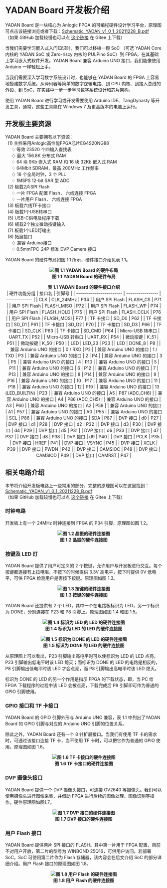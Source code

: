 # YADAN Board 开发板介绍  
  
YADAN Board 是一块核心为 Anlogic FPGA 的可编程硬件设计学习平台，原理图可点击该链接浏览或者下载：[Schematic_YADAN_v1_0_1_20211228_B.pdf](https://github.com/CSY-tvgo/YADAN-Docs/blob/main/docs/source/attachments/Schematic_YADAN_v1_0_1_20211228_B.pdf)  
（如果 GitHub 加载较慢也可以点 [这个链接](https://gitee.com/verimaker/yadan-board/blob/master/Schematic_YADAN_v1_0_1_20211228_B.pdf) 在 Gitee 上下载）  
  
当我们需要学习嵌入式入门知识时，我们可以移植一颗 SoC （可选 YADAN Core 内核的 YADAN SoC 或 Zero-riscy 内核的 PULPino SoC）到 FPGA，在其基础上学习嵌入式软件开发。YADAN Board 兼容 Arduino UNO 接口，我们能像使用 Arduino 一样轻松上手。  
  
当我们需要深入学习数字系统设计时，也能够在 YADAN Board 的 FPGA 上容易地搭建数字系统。从译码器等简单的数字逻辑电路、到 CPU 内核、到接入总线的外设、到 SoC，在实践中一步一步学习数字系统设计和芯片架构。  
  
使用 YADAN Board 进行学习或开发需要使用 Arduino IDE、TangDynasty 等开发工具，通常，这些工具能在 Windows 7 及更高版本的电脑上运行。  
  
  
## 开发板主要资源  

YADAN Board 主要拥有以下资源：  
&nbsp;&nbsp;(1) 主控采用Anlogic高性能FPGA芯片EG4S20NG88  
&nbsp;&nbsp;&nbsp;&nbsp; ♢ 等效 23520 个四输入查找表  
&nbsp;&nbsp;&nbsp;&nbsp; ♢ 最大 156.8K 分布式 RAM  
&nbsp;&nbsp;&nbsp;&nbsp; ♢ 64 块 9Kb 嵌入式 RAM 和 16 块 32Kb 嵌入式 RAM  
&nbsp;&nbsp;&nbsp;&nbsp; ♢ 64Mbit SDRAM，最高 200MHz 工作频率  
&nbsp;&nbsp;&nbsp;&nbsp; ♢ 16 个全局时钟，3 个 PLL  
&nbsp;&nbsp;&nbsp;&nbsp; ♢ 1MSPS 12-bit SAR 型 ADC  
&nbsp;&nbsp;(2) 板载2片SPI Flash  
&nbsp;&nbsp;&nbsp;&nbsp; ♢ 一片 FPGA 配置 Flash， 六线连接 FPGA  
&nbsp;&nbsp;&nbsp;&nbsp; ♢ 一片用户 Flash， 六线连接 FPGA  
&nbsp;&nbsp;(3) 板载六线TF卡接口  
&nbsp;&nbsp;(4) 板载1个USB转串口  
&nbsp;&nbsp;(5) USB-C供电及程序下载  
&nbsp;&nbsp;(6) 板载2个独立微动按键输入  
&nbsp;&nbsp;(7) 板载1个LED灯输出  
&nbsp;&nbsp;(8) 拓展接口  
&nbsp;&nbsp;&nbsp;&nbsp; ♢ 兼容 Arduino接口  
&nbsp;&nbsp;&nbsp;&nbsp; ♢ 0.5mmFPC-24P 标准 DVP Camera 接口  
  
YADAN Board 的硬件布局如图 1.1 所示，硬件接口介绍见表 1.1。  
  
**<center>![图 1.1 YADAN Board 的硬件布局](imgs/img_01_01.png)  
图 1.1 YADAN Board 的硬件布局</center>**
  
  
**<center>表 1.1 YADAN Board 的硬件接口介绍**  
| 硬件功能分组            | 接口名           | 引脚号        |
| ----------------------- | ---------------- | ------------- |
| CLK                     | CLK_24MHz        | P34           |
| 用户 SPI Flash          | FLASH_CS         | P71           |
| 用户 SPI Flash          | FLASH_MISO       | P72           |
| 用户 SPI Flash          | FLASH_WP         | P74           |
| 用户 SPI Flash          | FLASH_HOLD       | P75           |
| 用户 SPI Flash          | FLASH_CCLK       | P76           |
| 用户 SPI Flash          | FLASH_MOSI       | P77           |
| TF 卡接口               | SD_D0            | P62           |
| TF 卡接口               | SD_D1            | P61           |
| TF 卡接口               | SD_D2            | P70           |
| TF 卡接口               | SD_D3            | P66           |
| TF 卡接口               | SD_CLK           | P63           |
| TF 卡接口               | SD_CMD           | P64           |
| Micro-USB 转串口        | UART_TX          | P52           |
| Micro-USB 转串口        | UART_RX          | P54           |
| 微动按键                | K_51             | P51           |
| 微动按键                | K_50             | P50           |
| LED                     | LED_23           | P23           |
| LED                     | DONE_8           | P8            |
| 兼容 Arduino UNO 的接口 | 0 / RXD          | P2            |
| 兼容 Arduino UNO 的接口 | 1 / TXD          | P3            |
| 兼容 Arduino UNO 的接口 | 2                | P4            |
| 兼容 Arduino UNO 的接口 | 3                | P5            |
| 兼容 Arduino UNO 的接口 | 4                | P10           |
| 兼容 Arduino UNO 的接口 | 5                | P11           |
| 兼容 Arduino UNO 的接口 | 6                | P12           |
| 兼容 Arduino UNO 的接口 | 7                | P13           |
| 兼容 Arduino UNO 的接口 | 8                | P14           |
| 兼容 Arduino UNO 的接口 | 9                | P16           |
| 兼容 Arduino UNO 的接口 | 10               | P17           |
| 兼容 Arduino UNO 的接口 | 11               | P18           |
| 兼容 Arduino UNO 的接口 | 12               | P19           |
| 兼容 Arduino UNO 的接口 | 13 (LED_BUILTIN) | P23           |
| 兼容 Arduino UNO 的接口 | A5               | P87 (ADC_CH6) |
| 兼容 Arduino UNO 的接口 | A4               | P86 (ADC_CH5) |
| 兼容 Arduino UNO 的接口 | A3               | P60           |
| 兼容 Arduino UNO 的接口 | A2               | P59           |
| 兼容 Arduino UNO 的接口 | A1               | P57           |
| 兼容 Arduino UNO 的接口 | A0               | P55           |
| 兼容 Arduino UNO 的接口 | SCL              | P86           |
| 兼容 Arduino UNO 的接口 | SDA              | P87           |
| DVP 接口                | d0               | P27           |
| DVP 接口                | d1               | P28           |
| DVP 接口                | d2               | P32           |
| DVP 接口                | d3               | P30           |
| DVP 接口                | d4               | P29           |
| DVP 接口                | d5               | P31           |
| DVP 接口                | d6               | P33           |
| DVP 接口                | d7               | P37           |
| DVP 接口                | d8               | P38           |
| DVP 接口                | d9               | P40           |
| DVP 接口                | PCLK             | P35           |
| DVP 接口                | HREF             | P41           |
| DVP 接口                | VSYNC            | P45           |
| DVP 接口                | XCLK             | P39           |
| DVP 接口                | PWDN             | P42           |
| DVP 接口                | CAMSIOC          | P48           |
| DVP 接口                | CAMSIOD          | P49           |
| DVP 接口                | CAMRST           | P47           |
</center>
  

## 相关电路介绍  
本节将介绍开发板电路上一些常用的部分，完整的原理图可以在这里找到：[Schematic_YADAN_v1_0_1_20211228_B.pdf](https://github.com/CSY-tvgo/YADAN-Docs/blob/main/docs/source/attachments/Schematic_YADAN_v1_0_1_20211228_B.pdf)  
（如果 GitHub 加载较慢也可以点 [这个链接](https://gitee.com/verimaker/yadan-board/blob/master/Schematic_YADAN_v1_0_1_20211228_B.pdf) 在 Gitee 上下载）  

### 时钟电路  
开发板上有一个 24MHz 时钟连接到 FPGA 的 P34 引脚，原理图如图 1.2。  
  
**<center>![图 1.2 晶振的硬件连接图](imgs/img_01_02.png)  
图 1.2 晶振的硬件连接图</center>**
  
### 按键及 LED 灯  
YADAN Board 提供了用户可定义的 2 个按键，允许用户与开发板进行交互。每个按键都连接有上拉电阻，不按下的时候提供 3.3V 高电平，按下时提供 0V 低电平，可供 FPGA 检测用户是否按下按键。原理图如图 1.3。  
  
**<center>![图 1.3 按键的硬件连接图](imgs/img_01_03.png)  
图 1.3 按键的硬件连接图</center>**
  
YADAN Board 还提供有 2 个 LED，其中一个在电路板标识为 LED，另一个标识为 DONE，分别连接在 P23 和 P8 引脚上。原理图如图 1.4 和图 1.5。  
  
**<center>![图 1.4 标识为 LED 的 LED 的硬件连接图](imgs/img_01_04.png)  
图 1.4 标识为 LED 的 LED 的硬件连接图</center>**  
  
**<center>![图 1.5 标识为 DONE 的 LED 的硬件连接图](imgs/img_01_05.png)  
图 1.5 标识为 DONE 的 LED 的硬件连接图</center>**  
  
从原理图上可以看出，P23 引脚输出高电平时可以使标识为 LED 的 LED 点亮，P23 引脚输出低电平时该 LED 熄灭；而标识为 DONE 的 LED 的电路是相反的，P8 引脚输出低电平时该 LED 才会点亮，而 P8 引脚输出高电平时该 LED 熄灭。  
  
标识为 DONE 的 LED 的另一个作用是指示 FPGA 的下载状态，即，当 PC 给 FPGA 下载程序的过程中该 LED 会被点亮，下载完成后 P8 引脚即可作为普通的 GPIO 引脚使用。  
  
### GPIO 接口和 TF 卡接口  
YADAN Board 的 GPIO 引脚外形与 Arduino UNO 兼容，表 1.1 中列出了YADAN Board 的 GPIO 引脚与对应的 Arduino UNO 引脚的位置关系。  
  
除此之外，YADAN Board 还有一个 8 针扩展接口。当我们有使用 TF 卡的需求时，可通过该接口连接 TF 卡，当不使用 TF 卡时，可以把它作为普通的 GPIO 使用。原理图如图 1.6。
  
**<center>![图 1.6 TF 卡接口的硬件连接图](imgs/img_01_06.png)  
图 1.6 TF 卡接口的硬件连接图</center>**

### DVP 摄像头接口  
YADAN Board 提供一个 DVP 摄像头接口，可连接 OV2640 等摄像头。我们可以使用摄像头进行图像采集，并借助 FPGA 进行后续的图像处理、图像识别等操作。硬件原理图如图1.7。  
  
**<center>![图 1.7 DVP 接口的硬件连接图](imgs/img_01_07.png)  
图 1.7 DVP 接口的硬件连接图</center>**

### 用户 Flash 接口  
YADAN Board 提供两片 SPI 接口的 FLASH。其中第一片用于 FPGA 配置，目前不对用户开放，第二片的型号为 WINBOND 25Q16，可供用户访问。若部署 SoC，SoC 可使用第二片作为 Flash 存储器，该内容会在后文介绍 SoC 的部分详细介绍。用户 Flash 接口的原理图如图 1.8。  
**<center>![图 1.8 用户 Flash 的硬件连接图](imgs/img_01_08.png)  
图 1.8 用户 Flash 的硬件连接图</center>**
  
  